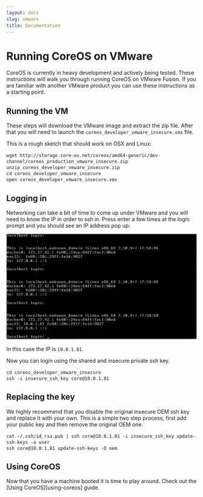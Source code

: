 ```yaml
---
layout: docs
slug: vmware
title: Documentation
---
```


# Running CoreOS on VMware

CoreOS is currently in heavy development and actively being tested.
These instructions will walk you through running CoreOS on VMware Fusion.
If you are familiar with another VMware product you can use these instructions as a starting point.

## Running the VM

These steps will download the VMware image and extract the zip file. After that
you will need to launch the `coreos_developer_vmware_insecure.vmx` file.

This is a rough sketch that should work on OSX and Linux:

```
wget http://storage.core-os.net/coreos/amd64-generic/dev-channel/coreos_production_vmware_insecure.zip
unzip coreos_developer_vmware_insecure.zip
cd coreos_developer_vmware_insecure
open coreos_developer_vmware_insecure.vmx
```

## Logging in

Networking can take a bit of time to come up under VMware and you will need to
know the IP in order to ssh in. Press enter a few times at the login prompt and
you should see an IP address pop up:

![VMware IP Address](vmware-ip.png)

In this case the IP is `10.0.1.81`.

Now you can login using the shared and insecure private ssh key.

```
cd coreos_developer_vmware_insecure
ssh -i insecure_ssh_key core@10.0.1.81
```

## Replacing the key

We highly recommend that you disable the original insecure OEM ssh key and
replace it with your own. This is a simple two step process, first add your
public key and then remove the original OEM one.

```
cat ~/.ssh/id_rsa.pub | ssh core@10.0.1.81 -i insecure_ssh_key update-ssh-keys -a user
ssh core@10.0.1.81 update-ssh-keys -D oem
```

## Using CoreOS

Now that you have a machine booted it is time to play around. Check out
the [Using CoreOS][using-coreos] guide.
